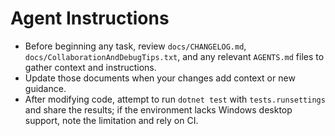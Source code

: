 # Agent Instructions

- Before beginning any task, review `docs/CHANGELOG.md`, `docs/CollaborationAndDebugTips.txt`, and any relevant `AGENTS.md` files to gather context and instructions.
- Update those documents when your changes add context or new guidance.
- After modifying code, attempt to run `dotnet test` with `tests.runsettings` and share the results; if the environment lacks Windows desktop support, note the limitation and rely on CI.
